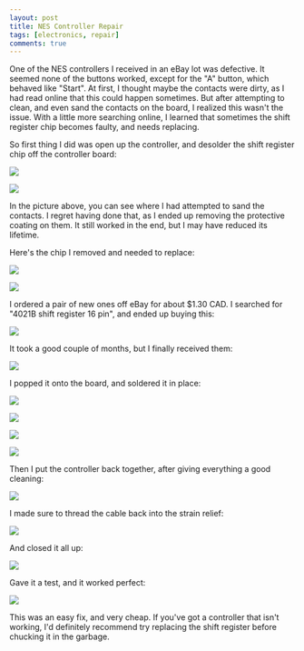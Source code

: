 ```yaml
---
layout: post
title: NES Controller Repair
tags: [electronics, repair]
comments: true
---
```


One of the NES controllers I received in an eBay lot was defective. It seemed none of the buttons worked, except for the "A" button, which behaved like "Start". At first, I thought maybe the contacts were dirty, as I had read online that this could happen sometimes. But after attempting to clean, and even sand the contacts on the board, I realized this wasn't the issue. With a little more searching online, I learned that sometimes the shift register chip becomes faulty, and needs replacing.

So first thing I did was open up the controller, and desolder the shift register chip off the controller board:

![](/assets/images/nes-controller-repair/IMG_7526.jpg)

![](/assets/images/nes-controller-repair/IMG_7529.jpg)

In the picture above, you can see where I had attempted to sand the contacts. I regret having done that, as I ended up removing the protective coating on them. It still worked in the end, but I may have reduced its lifetime.

Here's the chip I removed and needed to replace:

![](/assets/images/nes-controller-repair/IMG_7530.jpg)

![](/assets/images/nes-controller-repair/IMG_7532.jpg)

I ordered a pair of new ones off eBay for about $1.30 CAD. I searched for "4021B shift register 16 pin", and ended up buying this:

![](/assets/images/nes-controller-repair/ebay_shift_register.jpg)

It took a good couple of months, but I finally received them:

![](/assets/images/nes-controller-repair/IMG_7635.jpg)

I popped it onto the board, and soldered it in place:

![](/assets/images/nes-controller-repair/IMG_7636.jpg)

![](/assets/images/nes-controller-repair/IMG_7637.jpg)

![](/assets/images/nes-controller-repair/IMG_7638.jpg)

![](/assets/images/nes-controller-repair/IMG_7639.jpg)

Then I put the controller back together, after giving everything a good cleaning:

![](/assets/images/nes-controller-repair/IMG_7640.jpg)

I made sure to thread the cable back into the strain relief:

![](/assets/images/nes-controller-repair/IMG_7642.jpg)

And closed it all up:

![](/assets/images/nes-controller-repair/IMG_7643.jpg)

Gave it a test, and it worked perfect:

![](/assets/images/nes-controller-repair/IMG_7644.jpg)

This was an easy fix, and very cheap. If you've got a controller that isn't working, I'd definitely recommend try replacing the shift register before chucking it in the garbage.
